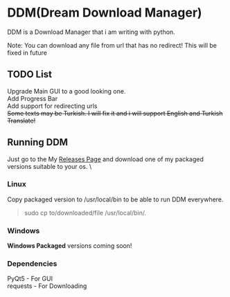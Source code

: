# DDM(Dream Download Manager)
DDM is a Download Manager that i am writing with python.



Note: You can download any file from url that has no redirect! This will be fixed in future
## TODO List

Upgrade Main GUI to a good looking one. \
Add Progress Bar \
Add support for redirecting urls\
~~Some texts may be Turkish. I will fix it and i will support English and Turkish Translate!~~

## Running DDM
Just go to the My [Releases Page](https://github.com/XDream8/DDM/releases/) and download one of my packaged versions suitable to your os. \
### Linux
Copy packaged version to /usr/local/bin to be able to run DDM everywhere.
> sudo cp to/downloaded/file /usr/local/bin/.

### Windows
**Windows Packaged** versions coming soon!

### Dependencies

PyQt5     - For GUI \
requests  - For Downloading
